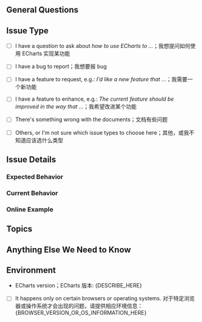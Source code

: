 <!--
Thanks for choosing ECharts!
感谢使用 ECharts！

It's highly recommended to use English in issues, to help others having the same problem in the future.
加入 Apache 开源基金会后，我们有了更多国外的用户。为了方便社区用户，强烈建议在 issue 中使用英文。

Please check the following questions to let our bot help.
请回答以下问题，以帮助我们的机器人维护 issue。

To check the option, add x in [ ], e.g.: [x] I am ...
勾选的方式：在 [ ] 中加入 x，变成：[x] I am ... 的形式。

- [ ] I am using English in this issue. 在这个 Issue 中我使用了英文（强烈建议）。

-->


## General Questions

<!-- BEGINNING OF REQUIRED FIELDS 必填项开始 -->

<!--
PLEASE MAKE SURE OF ALL THE FOLLOWING OPTIONS IN REQUIRED FIELDS ARE TICKED (with x)!
Otherwise, the issue will not be answered.
And think before you tick. :)
请确保以下每项都打上勾了！并且确保都做了这些事哦~ 这将大量简化我们的工作流程，使你的问题更快速得到解答。

- [ ] Required: I have read the document and examples and tried to solve it by myself. （必填）我读过了文档和教程，并且曾试图自己解决问题。
- [ ] Required: I have searched for similar issues and that didn't help. （必填）我搜索过 issue 但是没有帮助。
- [ ] Required: I have tried with the latest version of ECharts and still have this problem. （必填）我试过最新版本的 ECharts，还是存在这个问题。

In this issue, I have provided information with: 在这个 issue 中我提供了以下信息：
- [ ] Required: issue type；（必填）issue 类型
- [ ] Required: one sentence description in issue details；（必填）一句话的问题描述
- [ ] Required: demo；（必填）能反映问题的例子（如果你想提问或报 bug）
- [ ] Required: ECharts version；ECharts 版本

-->

<!-- END OF REQUIRED FIELDS 必填项结束 -->


## Issue Type

<!-- Add `x` for the ones that is true with you, e.g.: [x] I have ... -->

- [ ] I have a question to ask about *how to use ECharts to ...*；我想提问如何使用 ECharts 实现某功能
- [ ] I have a bug to report；我想要报 bug
- [ ] I have a feature to request, e.g.: *I'd like a new feature that ...*；我需要一个新功能
- [ ] I have a feature to enhance, e.g.: *The current feature should be improved in the way that ...*；我希望改进某个功能
- [ ] There's something wrong with the documents；文档有些问题
- [ ] Others, or I'm not sure which issue types to choose here；其他，或我不知道应该选什么类型


## Issue Details

<!-- Use one sentence to describe what you want and what's wrong. 一句话描述问题。 -->

<!-- DESCRIBE_HERE} -->


### Expected Behavior

<!-- Add screenshots to demo if necessary. 期望的效果。 -->

<!-- {DESCRIBE_HERE} -->


### Current Behavior

<!-- Add screenshots to demo if necessary. Otherwise, replace the following line with N/A. 现在的效果。 -->

<!-- {DESCRIBE_HERE} -->


### Online Example

<!-- Please use jsfiddle.net or gallery.echartsjs.com to provide a simplest demo to show the problem. And do not upload zip demos. 请使用 gallery.echartsjs.com 提供最简单可运行的代码，请不要上传 zip 文件。 -->
<!--
THIS IS REQUIRED FOR ALL BUG REPORTS AND QUESTIONS!!! 如果是提问或报 bug 一定要提供这一项！
-->

<!-- {ADD_LINK_OF_DEMO_HERE} -->

<!-- Please make your demo as simple as possible to help locate the problem. And paste only necessary part of code here. 提供必要的代码，不要全部粘贴。 -->

<!-- {PASTE_RELATED_CODE_HERE} -->


## Topics

<!-- Check those topics that are related. 选择相关主题。
- [ ] Legend
- [ ] Tooltip
- [ ] Event
- [ ] Performance
- [ ] SVG
- [ ] Map
- [ ] ECharts GL
- [ ] Third-party libraries, e.g.: Vue.js, React
-->

## Anything Else We Need to Know

<!-- You may reference other issues here. Otherwise, replace the following line with N/A.  其他我们需要知道的东西，比如引用其他 issue。 -->

<!-- {DESCRIBE_HERE} -->


## Environment

- ECharts version；ECharts 版本: {DESCRIBE_HERE}

- [ ] It happens only on certain browsers or operating systems. 对于特定浏览器或操作系统才会出现的问题，请提供相应环境信息：{BROWSER_VERSION_OR_OS_INFORMATION_HERE}
